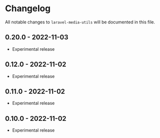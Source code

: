# Changelog

All notable changes to `laravel-media-utils` will be documented in this file.

## 0.20.0 - 2022-11-03

- Experimental release

## 0.12.0 - 2022-11-02

- Experimental release

## 0.11.0 - 2022-11-02

- Experimental release

## 0.10.0 - 2022-11-02

- Experimental release
